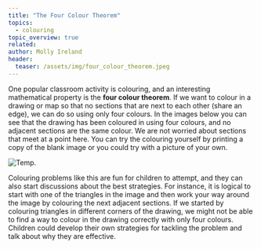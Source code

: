 ```yaml
---
title: "The Four Colour Theorem"
topics: 
  - colouring
topic_overview: true
related: 
author: Molly Ireland
header:
  teaser: /assets/img/four_colour_theorem.jpeg
---
```


One popular classroom activity is colouring, and an interesting mathematical property is the **four colour theorem**. If we want to colour in a drawing or map so that no sections that are next to each other (share an edge), we can do so using only four colours. In the images below you can see that the drawing has been coloured in using four colours, and no adjacent sections are the same colour. We are not worried about sections that meet at a point here. You can try the colouring yourself by printing a copy of the blank image or you could try with a picture of your own. 

![Temp.]({{site.baseurl}}/assets/img/four_colour_both.jpeg "Temp")

Colouring problems like this are fun for children to attempt, and they can also start discussions about the best strategies. For instance, it is logical to start with one of the triangles in the image and then work your way around the image by colouring the next adjacent sections. If we started by colouring triangles in different corners of the drawing, we might not be able to find a way to colour in the drawing correctly with only four colours. Children could develop their own strategies for tackling the problem and talk about why they are effective.



